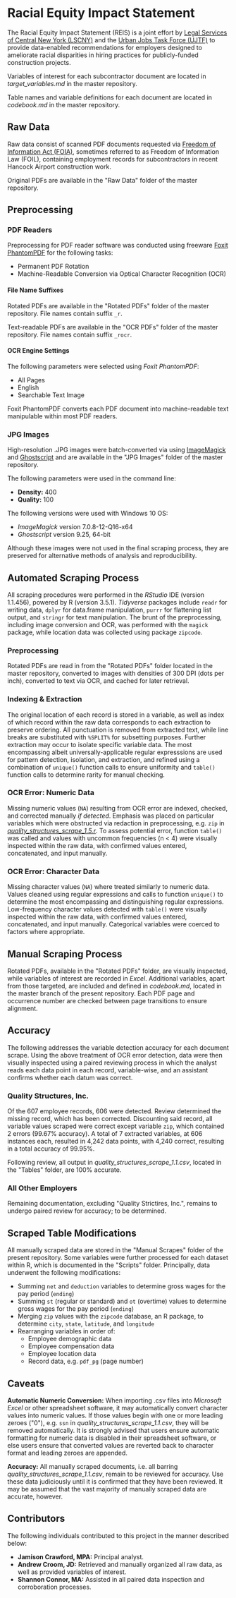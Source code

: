 # Racial Equity Impact Statement
The Racial Equity Impact Statement (REIS) is a joint effort by [Legal Services of Central New York (LSCNY)](https://www.lscny.org/) and the [Urban Jobs Task Force (UJTF)](http://www.ujtf.org/) to provide data-enabled recommendations for employers designed to ameliorate racial disparities in hiring practices for publicly-funded construction projects. 

Variables of interest for each subcontractor document are located in *target_variables.md* in the master repository.

Table names and variable definitions for each document are located in *codebook.md* in the master repository.

## Raw Data

Raw data consist of scanned PDF documents requested via [Freedom of Information Act (FOIA)](https://foia.state.gov/Learn/FOIA.aspx), sometimes referred to as Freedom of Information Law (FOIL), containing employment records for subcontractors in recent Hancock Airport construction work. 

Original PDFs are available in the "Raw Data" folder of the master repository.

## Preprocessing

### PDF Readers

Preprocessing for PDF reader software was conducted using freeware [Foxit PhantomPDF](https://www.foxitsoftware.com/pdf-reader/) for the following tasks:

* Permanent PDF Rotation
* Machine-Readable Conversion via Optical Character Recognition (OCR)

#### File Name Suffixes

Rotated PDFs are available in the "Rotated PDFs" folder of the master repository. File names contain suffix `_r`.
 
Text-readable PDFs are available in the "OCR PDFs" folder of the master repository. File names contain suffix `_rocr`.
 
#### OCR Engine Settings
 
The following parameters were selected using *Foxit PhantomPDF*:

* All Pages
* English
* Searchable Text Image

Foxit PhantomPDF converts each PDF document into machine-readable text manipulable within most PDF readers.

### JPG Images

High-resolution .JPG images were batch-converted via using [ImageMagick](https://www.imagemagick.org/script/index.php) and [Ghostscript](https://www.ghostscript.com/) and are available in the "JPG Images" folder of the master repository.
 
The following parameters were used in the command line:

* **Density:** 400
* **Quality:** 100

The following versions were used with Windows 10 OS:

* *ImageMagick* version 7.0.8-12-Q16-x64
* *Ghostscript* version 9.25, 64-bit

Although these images were not used in the final scraping process, they are preserved for alternative methods of analysis and reproducibility.

## Automated Scraping Process

All scraping procedures were performed in the *RStudio* IDE (version 1.1.456), powered by R (version 3.5.1). *Tidyverse* packages include `readr` for writing data, `dplyr` for data.frame manipulation, `purrr` for flattening list output, and `stringr` for text manipulation. The brunt of the preprocessing, including image conversion and OCR, was performed with the `magick` package, while location data was collected using package `zipcode`.

### Preprocessing

Rotated PDFs are read in from the "Rotated PDFs" folder located in the master repository, converted to images with densities of 300 DPI (dots per inch), converted to text via OCR, and cached for later retrieval.

### Indexing & Extraction

The original location of each record is stored in a variable, as well as index of which record within the raw data corresponds to each extraction to preserve ordering. All punctuation is removed from extracted text, while line breaks are substituted with `%SPLIT%` for subsetting purposes. Further extraction may occur to isolate specific variable data. The most encompassing albeit universally-applicable regular expresssions are used for pattern detection, isolation, and extraction, and refined using a combination of `unique()` function calls to ensure uniformity and `table()` function calls to determine rarity for manual checking.

### OCR Error: Numeric Data

Missing numeric values (`NA`) resulting from OCR error are indexed, checked, and corrected manually *if detected*. Emphasis was placed on particular variables which were obstructed via redaction in preprocessing, e.g. `zip` in [*quality_structures_scrape_1.5.r*](https://github.com/jamisoncrawford/REIS/blob/master/Scripts/quality_structures_scrape_1.6.r). To assess potential error, function `table()` was called and values with uncommon frequencies (n < 4) were visually inspected within the raw data, with confirmed values entered, concatenated, and input manually. 

### OCR Error: Character Data

Missing character values (`NA`) where treated similarly to numeric data. Values cleaned using regular expressions and calls to function `unique()` to determine the most encompassing and distinguishing regular expressions. Low-frequency character values detected with `table()` were visually inspected within the raw data, with confirmed values entered, concatenated, and input manually. Categorical variables were coerced to factors where appropriate.

## Manual Scraping Process

Rotated PDFs, available in the "Rotated PDFs" folder, are visually inspected, while variables of interest are recorded in *Excel*. Additional variables, apart from those targeted, are included and defined in *codebook.md*, located in the master branch of the present repository. Each PDF page and occurrence number are checked between page transitions to ensure alignment.

## Accuracy

The following addresses the variable detection accuracy for each document scrape. Using the above treatment of OCR error detection, data were then visually inspected using a paired reviewing process in which the analyst reads each data point in each record, variable-wise, and an assistant confirms whether each datum was correct.

### Quality Structures, Inc.

Of the 607 employee records, 606 were detected. Review determined the missing record, which has been corrected. Discounting said record, all variable values scraped were correct except variable `zip`, which contained 2 errors (99.67% accuracy). A total of 7 extracted variables, at 606 instances each, resulted in 4,242 data points, with 4,240 correct, resulting in a total accuracy of 99.95%.

Following review, all output in *quality_structures_scrape_1.1.csv*, located in the "Tables" folder, are 100% accurate.

### All Other Employers

Remaining documentation, excluding "Quality Strictires, Inc.", remains to undergo paired review for accuracy; to be determined.

## Scraped Table Modifications

All manually scraped data are stored in the "Manual Scrapes" folder of the present repository. Some variables were further processed for each dataset within R, which is documented in the "Scripts" folder. Principally, data underwent the following modifications:

* Summing `net` and `deduction` variables to determine gross wages for the pay period (`ending`)
* Summing `st` (regular or standard) and `ot` (overtime) values to determine gross wages for the pay period (`ending`)
* Merging `zip` values with the `zipcode` database, an R package, to determine `city`, `state`, `latitude`, and `longitude`
* Rearranging variables in order of:
  - Employee demographic data
  - Employee compensation data
  - Employee location data
  - Record data, e.g. `pdf_pg` (page number)

## Caveats

**Automatic Numeric Conversion:** When importing .csv files into *Microsoft Excel* or other spreadsheet software, it may automatically convert character values into numeric values. If those values begin with one or more leading zeroes ("0"), e.g. `ssn` in *quality_structures_scrape_1.1.csv*, they will be removed automatically. It is strongly advised that users ensure automatic formatting for numeric data is disabled in their spreadsheet software, or else users ensure that converted values are reverted back to character format and leading zeroes are appended.

**Accuracy:** All manually scraped documents, i.e. all barring *quality_structures_scrape_1.1.csv*, remain to be reviewed for accuracy. Use these data judiciously until it is confirmed that they have been reviewed. It may be assumed that the vast majority of manually scraped data are accurate, however.

## Contributors

The following individuals contributed to this project in the manner described below:

* **Jamison Crawford, MPA:** Principal analyst.
* **Andrew Croom, JD:** Retrieved and manually organized all raw data, as well as provided variables of interest.
* **Shannon Connor, MA:** Assisted in all paired data inspection and corroboration processes.
